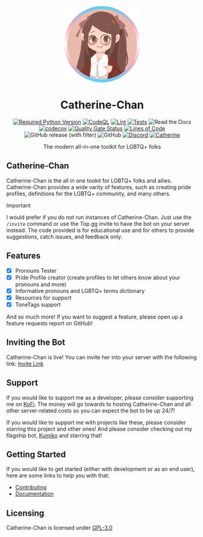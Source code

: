 <div align=center>

![Logo](./assets/pride_smaller.png)

# Catherine-Chan

[![Required Python Version](https://img.shields.io/badge/Python-3.8%20|%203.9%20|%203.10%20|%203.11-blue?logo=python&logoColor=white)](https://github.com/No767/Catherine-Chan/blob/main/pyproject.toml) [![CodeQL](https://github.com/No767/Catherine-Chan/actions/workflows/codeql.yml/badge.svg)](https://github.com/No767/Catherine-Chan/actions/workflows/codeql.yml) [![Lint](https://github.com/No767/Catherine-Chan/actions/workflows/lint.yml/badge.svg)](https://github.com/No767/Catherine-Chan/actions/workflows/lint.yml) [![Tests](https://github.com/No767/Catherine-Chan/actions/workflows/tests.yml/badge.svg)](https://github.com/No767/Catherine-Chan/actions/workflows/tests.yml) ![Read the Docs](https://img.shields.io/readthedocs/catherine-chan?label=Docs&logo=readthedocs&logoColor=white) [![codecov](https://codecov.io/gh/No767/Catherine-Chan/graph/badge.svg?token=mAPjhFgiGE)](https://codecov.io/gh/No767/Catherine-Chan) [![Quality Gate Status](https://sonarcloud.io/api/project_badges/measure?project=No767_Catherine-Chan&metric=alert_status)](https://sonarcloud.io/summary/new_code?id=No767_Catherine-Chan) [![Lines of Code](https://sonarcloud.io/api/project_badges/measure?project=No767_Catherine-Chan&metric=ncloc)](https://sonarcloud.io/summary/new_code?id=No767_Catherine-Chan) ![GitHub release (with filter)](https://img.shields.io/github/v/release/No767/Catherine-Chan?label=Release&logo=github&sort=semver) ![GitHub](https://img.shields.io/github/license/No767/Catherine-Chan?logo=github&logoColor=white&label=License) [![Discord](https://img.shields.io/discord/1145897416160194590?logo=discord&logoColor=white&label=Discord&color=%235865F2)](https://discord.gg/ns3e74frqn) [![Catherine](https://img.shields.io/badge/Catherine-Kano%20(穫野)-pink)]()

The modern all-in-one toolkit for LGBTQ+ folks

<div align=left>

## Catherine-Chan

Catherine-Chan is the all in one tookit for LGBTQ+ folks and allies. Catherine-Chan provides a wide varity of features, such as creating pride profiles, definitions for the LGBTQ+ community, and many others. 

> [!IMPORTANT]
> I would prefer if you do not run instances of Catherine-Chan. Just use the `/invite` command or use the Top.gg invite to have the bot on your server instead. The code provided is for educational use and for others to provide suggestions, catch issues, and feedback only.

## Features

- [x] Pronouns Tester
- [x] Pride Profile creator (create profiles to let others know about your pronouns and more)
- [x] Informative pronouns and LGBTQ+ terms dictionary
- [x] Resources for support
- [x] ToneTags support

And so much more! If you want to suggest a feature, please open up a feature requests report on GitHub!

## Inviting the Bot

Catherine-Chan is live! You can invite her into your server with the following link: [Invite Link](https://discord.com/oauth2/authorize?client_id=1142620675517984808&scope=bot+applications.commands)

## Support

If you would like to support me as a developer, please consider supporting me on [KoFi](https://ko-fi.com/no767). The money will go towards to hosting Catherine-Chan and all other server-related costs so you can expect the bot to be up 24/7!

If you would like to support me with projects like these, please consider starring this project and other ones! And please consider checking out my flagship bot, [Kumiko](https://github.com/No767/Kumiko) and starring that!

## Getting Started

If you would like to get started (either with development or as an end user), here are some links to help you with that:

- [Contributing](./CONTRIBUTING.md)
- [Documentation](https://catherine-chan.readthedocs.io)

## Licensing

Catherine-Chan is licensed under [GPL-3.0](./LICENSE)
